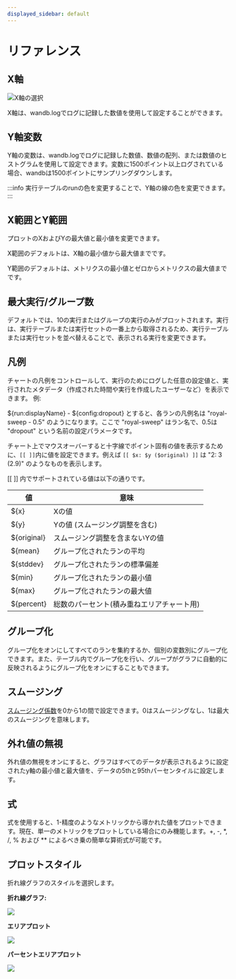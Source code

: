 ```yaml
---
displayed_sidebar: default
---
```

# リファレンス

## X軸

![X軸の選択](/images/app_ui/reference_x_axis.png)

X軸は、wandb.logでログに記録した数値を使用して設定することができます。

## Y軸変数

Y軸の変数は、wandb.logでログに記録した数値、数値の配列、または数値のヒストグラムを使用して設定できます。変数に1500ポイント以上ログされている場合、wandbは1500ポイントにサンプリングダウンします。

:::info
実行テーブルのrunの色を変更することで、Y軸の線の色を変更できます。
:::

## X範囲とY範囲

プロットのXおよびYの最大値と最小値を変更できます。

X範囲のデフォルトは、X軸の最小値から最大値までです。

Y範囲のデフォルトは、メトリクスの最小値とゼロからメトリクスの最大値までです。

## 最大実行/グループ数

デフォルトでは、10の実行またはグループの実行のみがプロットされます。実行は、実行テーブルまたは実行セットの一番上から取得されるため、実行テーブルまたは実行セットを並べ替えることで、表示される実行を変更できます。

## 凡例

チャートの凡例をコントロールして、実行のためにログした任意の設定値と、実行されたメタデータ（作成された時間や実行を作成したユーザーなど）を表示できます。
例:

${run:displayName} - ${config:dropout} とすると、各ランの凡例名は "royal-sweep - 0.5" のようになります。ここで "royal-sweep" はラン名で、0.5は "dropout" という名前の設定パラメータです。

チャート上でマウスオーバーすると十字線でポイント固有の値を表示するために、`[[ ]]`内に値を設定できます。例えば `[[ $x: $y ($original) ]]` は "2: 3 (2.9)" のようなものを表示します。

[[ ]] 内でサポートされている値は以下の通りです。

| 値          | 意味                                      |
| ----------- | ---------------------------------------- |
| ${x}        | Xの値                                    |
| ${y}        | Yの値 (スムージング調整を含む)             |
| ${original} | スムージング調整を含まないYの値            |
| ${mean}     | グループ化されたランの平均                |
| ${stddev}   | グループ化されたランの標準偏差             |
| ${min}      | グループ化されたランの最小値              |
| ${max}      | グループ化されたランの最大値              |
| ${percent}  | 総数のパーセント(積み重ねエリアチャート用) |

## グループ化

グループ化をオンにしてすべてのランを集約するか、個別の変数別にグループ化できます。また、テーブル内でグループ化を行い、グループがグラフに自動的に反映されるようにグループ化をオンにすることもできます。

## スムージング

[スムージング係数](../../../../technical-faq/general.md#what-formula-do-you-use-for-your-smoothing-algorithm)を0から1の間で設定できます。0はスムージングなし、1は最大のスムージングを意味します。

## 外れ値の無視

外れ値の無視をオンにすると、グラフはすべてのデータが表示されるように設定されたy軸の最小値と最大値を、データの5thと95thパーセンタイルに設定します。
## 式

式を使用すると、1-精度のようなメトリックから導かれた値をプロットできます。現在、単一のメトリックをプロットしている場合にのみ機能します。+, -, *, /, % および ** によるべき乗の簡単な算術式が可能です。

## プロットスタイル

折れ線グラフのスタイルを選択します。

**折れ線グラフ:**

![](/images/app_ui/plot_style_line_plot.png)

**エリアプロット**

![](/images/app_ui/plot_style_area_plot.png)

**パーセントエリアプロット**

![](/images/app_ui/plot_style_percentage_plot.png)